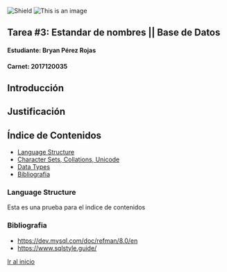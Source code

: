 ![Shield](https://img.shields.io/badge/Tarea%203-La%20tarea%20esta%20terminada-blue)
<a name="top"></a>
![This is an image](https://upload.wikimedia.org/wikipedia/commons/thumb/c/c8/Firma_TEC.svg/1280px-Firma_TEC.svg.png)
## Tarea #3: Estandar de nombres || Base de Datos					
#### Estudiante: Bryan Pérez Rojas 
#### Carnet: 2017120035

## Introducción

## Justificación


## Índice de Contenidos

- [Language Structure](#1)  
- [Character Sets, Collations, Unicode](#2)
- [Data Types](#3)
- [Bibliografia](#4)


###  Language Structure <a name="1"></a>

Esta es una prueba para el indice de contenidos

### Bibliografia <a name = "4"></a>
* https://dev.mysql.com/doc/refman/8.0/en
* https://www.sqlstyle.guide/


[Ir al inicio](#top)
